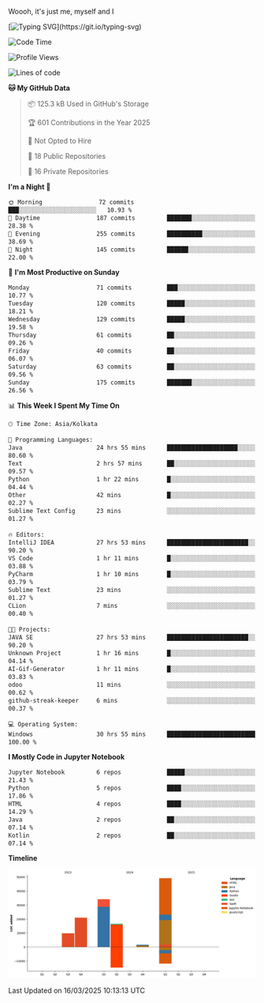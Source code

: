 Woooh, it's just me, myself and I

[![Typing SVG](https://readme-typing-svg.demolab.com?font=Fira+Code&pause=1000&color=F6FF05&center=true&vCenter=true&width=435&lines=Hi+%F0%9F%91%8B%2C+I'm+Somesh+Diwan;I+will+be+back+soon.)](https://git.io/typing-svg)

<!--START_SECTION:waka-->
![Code Time](http://img.shields.io/badge/Code%20Time-41%20hrs%2015%20mins-blue)

![Profile Views](http://img.shields.io/badge/Profile%20Views-630-blue)

![Lines of code](https://img.shields.io/badge/From%20Hello%20World%20I%27ve%20Written-132.0%20thousand%20lines%20of%20code-blue)

**🐱 My GitHub Data** 

> 📦 125.3 kB Used in GitHub's Storage 
 > 
> 🏆 601 Contributions in the Year 2025
 > 
> 🚫 Not Opted to Hire
 > 
> 📜 18 Public Repositories 
 > 
> 🔑 16 Private Repositories 
 > 
**I'm a Night 🦉** 

```text
🌞 Morning                72 commits          ███░░░░░░░░░░░░░░░░░░░░░░   10.93 % 
🌆 Daytime                187 commits         ███████░░░░░░░░░░░░░░░░░░   28.38 % 
🌃 Evening                255 commits         ██████████░░░░░░░░░░░░░░░   38.69 % 
🌙 Night                  145 commits         ██████░░░░░░░░░░░░░░░░░░░   22.00 % 
```
📅 **I'm Most Productive on Sunday** 

```text
Monday                   71 commits          ███░░░░░░░░░░░░░░░░░░░░░░   10.77 % 
Tuesday                  120 commits         █████░░░░░░░░░░░░░░░░░░░░   18.21 % 
Wednesday                129 commits         █████░░░░░░░░░░░░░░░░░░░░   19.58 % 
Thursday                 61 commits          ██░░░░░░░░░░░░░░░░░░░░░░░   09.26 % 
Friday                   40 commits          ██░░░░░░░░░░░░░░░░░░░░░░░   06.07 % 
Saturday                 63 commits          ██░░░░░░░░░░░░░░░░░░░░░░░   09.56 % 
Sunday                   175 commits         ███████░░░░░░░░░░░░░░░░░░   26.56 % 
```


📊 **This Week I Spent My Time On** 

```text
🕑︎ Time Zone: Asia/Kolkata

💬 Programming Languages: 
Java                     24 hrs 55 mins      ████████████████████░░░░░   80.60 % 
Text                     2 hrs 57 mins       ██░░░░░░░░░░░░░░░░░░░░░░░   09.57 % 
Python                   1 hr 22 mins        █░░░░░░░░░░░░░░░░░░░░░░░░   04.44 % 
Other                    42 mins             █░░░░░░░░░░░░░░░░░░░░░░░░   02.27 % 
Sublime Text Config      23 mins             ░░░░░░░░░░░░░░░░░░░░░░░░░   01.27 % 

🔥 Editors: 
IntelliJ IDEA            27 hrs 53 mins      ███████████████████████░░   90.20 % 
VS Code                  1 hr 11 mins        █░░░░░░░░░░░░░░░░░░░░░░░░   03.88 % 
PyCharm                  1 hr 10 mins        █░░░░░░░░░░░░░░░░░░░░░░░░   03.79 % 
Sublime Text             23 mins             ░░░░░░░░░░░░░░░░░░░░░░░░░   01.27 % 
CLion                    7 mins              ░░░░░░░░░░░░░░░░░░░░░░░░░   00.40 % 

🐱‍💻 Projects: 
JAVA SE                  27 hrs 53 mins      ███████████████████████░░   90.20 % 
Unknown Project          1 hr 16 mins        █░░░░░░░░░░░░░░░░░░░░░░░░   04.14 % 
AI-Gif-Generator         1 hr 11 mins        █░░░░░░░░░░░░░░░░░░░░░░░░   03.83 % 
odoo                     11 mins             ░░░░░░░░░░░░░░░░░░░░░░░░░   00.62 % 
github-streak-keeper     6 mins              ░░░░░░░░░░░░░░░░░░░░░░░░░   00.37 % 

💻 Operating System: 
Windows                  30 hrs 55 mins      █████████████████████████   100.00 % 
```

**I Mostly Code in Jupyter Notebook** 

```text
Jupyter Notebook         6 repos             █████░░░░░░░░░░░░░░░░░░░░   21.43 % 
Python                   5 repos             ████░░░░░░░░░░░░░░░░░░░░░   17.86 % 
HTML                     4 repos             ████░░░░░░░░░░░░░░░░░░░░░   14.29 % 
Java                     2 repos             ██░░░░░░░░░░░░░░░░░░░░░░░   07.14 % 
Kotlin                   2 repos             ██░░░░░░░░░░░░░░░░░░░░░░░   07.14 % 
```



**Timeline**

![Lines of Code chart](https://raw.githubusercontent.com/Someshdiwan/Someshdiwan/main/assets/bar_graph.png)


 Last Updated on 16/03/2025 10:13:13 UTC
<!--END_SECTION:waka-->
